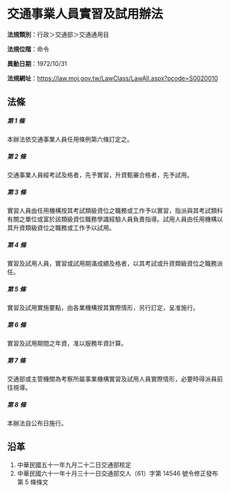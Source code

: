 # 交通事業人員實習及試用辦法




**法規類別**：行政＞交通部＞交通通用目

**法規位階**：命令

**異動日期**：1972/10/31  

**法規網址**：https://law.moj.gov.tw/LawClass/LawAll.aspx?pcode=S0020010



## 法條
##### 第 1 條
本辦法依交通事業人員任用條例第六條訂定之。

##### 第 2 條
交通事業人員經考試及格者，先予實習，升資甄審合格者，先予試用。

##### 第 3 條
實習人員由任用機構按其考試類級資位之職務或工作予以實習，指派與其考試類科有關之單位或富於該類級資位職務學識經驗人員負責指導。試用人員由任用機構以其升資類級資位之職務或工作予以試用。

##### 第 4 條
實習及試用人員，實習或試用期滿成績及格者，以其考試或升資類級資位之職務派任。

##### 第 5 條
實習及試用實施要點，由各業機構按其實際情形，另行訂定，呈准施行。

##### 第 6 條
實習及試用期間之年資，准以服務年資計算。

##### 第 7 條
交通部或主管機關為考察所屬事業機構實習及試用人員實際情形，必要時得派員前往視導。

##### 第 8 條
本辦法自公布日施行。

## 沿革
1. 中華民國五十一年九月二十二日交通部核定
1. 中華民國六十一年十月三十一日交通部交人（61）字第 14546  號令修正發布第 5  條條文
